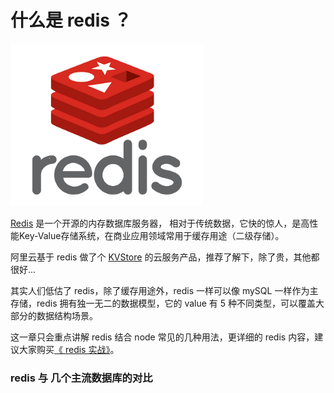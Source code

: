 # 什么是 redis ？

![./1.jpg](./1.jpg)

[Redis](http://www.redis.cn/) 是一个开源的内存数据库服务器， 相对于传统数据，它快的惊人，是高性能Key-Value存储系统，在商业应用领域常用于缓存用途（二级存储）。

阿里云基于 redis 做了个 [KVStore](http://www.aliyun.com/product/kvstore) 的云服务产品，推荐了解下，除了贵，其他都很好...

其实人们低估了 redis，除了缓存用途外，redis 一样可以像 mySQL 一样作为主存储，redis 拥有独一无二的数据模型，它的 value 有 5 种不同类型，可以覆盖大部分的数据结构场景。

这一章只会重点讲解 redis 结合 node 常见的几种用法，更详细的 redis 内容，建议大家购买[《 redis 实战》](https://s.taobao.com/search?initiative_id=tbindexz_20151118&ie=utf8&spm=a21bo.7724922.8452-taobao-item.2&sourceId=tb.index&search_type=item&ssid=s5-e&commend=all&imgfile=&q=redis%E5%AE%9E%E6%88%98&suggest=history_1&_input_charset=utf-8&wq=redis&suggest_query=redis&source=suggest)。

### redis 与 几个主流数据库的对比



